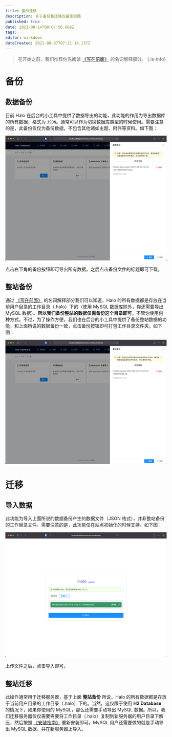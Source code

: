 ```yaml
---
title: 备份迁移
description: 关于备份和迁移的最佳实践
published: true
date: 2021-08-14T08:07:56.686Z
tags: 
editor: markdown
dateCreated: 2021-08-07T07:21:14.137Z
---
```


> 在开始之前，我们推荐你先阅读 [《写在前面》](/install/prepare) 的名词解释部分。
{.is-info}

# 备份

## 数据备份

目前 Halo 在后台的小工具中提供了数据导出的功能，此功能的作用为导出数据库的所有数据，格式为 `JSON`。通常可以作为切换数据库类型的时候使用。需要注意的是，此备份仅仅为备份数据，不包含其他诸如主题、附件等资料。如下图：

![halo-data-export.png](/assets/halo-data-export.png)

点击右下角的备份按钮即可导出所有数据，之后点击备份文件的标题即可下载。

## 整站备份

通过 [《写在前面》](/install/prepare) 的名词解释部分我们可以知道，Halo 的所有数据都是存放在当前用户目录的工作目录（.halo）下的（使用 MySQL 数据库除外，你还需要导出 MySQL 数据）。**所以我们备份整站的数据仅需备份这个目录即可**，不管你使用何种方式。不过，为了操作方便，我们也在后台的小工具中提供了备份整站数据的功能，和上面所说的数据备份一致，点击备份按钮即可打包工作目录文件夹。如下图：

![halo-workspace-export.png](/assets/halo-workspace-export.png)

# 迁移

## 导入数据

此功能为导入上面所说的数据备份产生的数据文件（JSON 格式），并非整站备份的工作目录文件。需要注意的是，此功能仅在站点初始化的时候支持。如下图：

![halo-data-import.png](/assets/halo-data-import.png)

上传文件之后，点击导入即可。

## 整站迁移

此操作通常用于迁移服务器，基于上面 **整站备份** 所说，Halo 的所有数据都是存放于当前用户目录的工作目录（.halo）下的。当然，这仅限于使用 **H2 Database** 的情况下，如果你使用的 MySQL，那么还需要手动导出 MySQL 数据。所以，我们迁移服务器仅仅需要需要将工作目录（.halo）复制到新服务器的用户目录下解压，然后按照 [《安装指南》](https://docs.halo.run/zh/install/index) 重新安装即可。MySQL 用户还需要做的就是手动导出 MySQL 数据，并在新服务器上导入。
